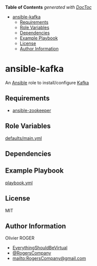 <!-- START doctoc generated TOC please keep comment here to allow auto update -->
<!-- DON'T EDIT THIS SECTION, INSTEAD RE-RUN doctoc TO UPDATE -->
**Table of Contents**  *generated with [DocToc](https://github.com/thlorenz/doctoc)*

- [ansible-kafka](#ansible-kafka)
  - [Requirements](#requirements)
  - [Role Variables](#role-variables)
  - [Dependencies](#dependencies)
  - [Example Playbook](#example-playbook)
  - [License](#license)
  - [Author Information](#author-information)

<!-- END doctoc generated TOC please keep comment here to allow auto update -->

# ansible-kafka

An [Ansible](https://www.ansible.com) role to install/configure [Kafka](https://kafka.apache.org/)

## Requirements

-   [ansible-zookeeper](https://github.com/RogersCompany/ansible-zookeeper)

## Role Variables

[defaults/main.yml](defaults/main.yml)

## Dependencies

## Example Playbook

[playbook.yml](./playbook.yml)

## License

MIT

## Author Information

Olivier ROGER

-   [EverythingShouldBeVirtual](http://everythingshouldbevirtual.com)
-   [@RogersCompany](https://www.twitter.com/RogersCompany)
-   <mailto:RogersCompany@gmail.com>
